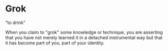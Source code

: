 # Grok

"to drink"

When you claim to "grok" some knowledge or technique, you are asserting that you have not merely learned it in a detached instrumental way but that it has become part of you, part of your identity. 
